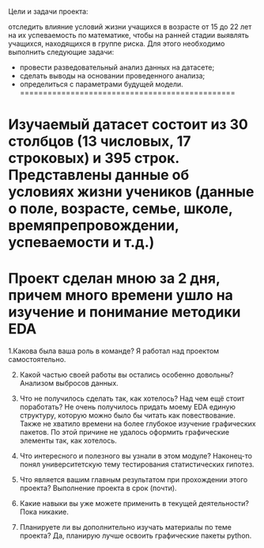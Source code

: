 Цели и задачи проекта:

отследить влияние условий жизни учащихся в возрасте от 15 до 22 лет
на их успеваемость по математике,
чтобы на ранней стадии выявлять учащихся, находящихся в группе риска.
Для этого необходимо выполнить следующие задачи:
- провести разведовательный анализ данных на датасете;
- сделать выводы на основании проведенного анализа;
- определиться с параметрами будущей модели.
===============================================

Изучаемый датасет состоит из 30 столбцов (13 числовых, 17 строковых) и 395 строк.
Представлены данные об условиях жизни учеников (данные о поле, возрасте, семье,
школе, времяпрепровождении, успеваемости и т.д.)
===============================================

Проект сделан мною за 2 дня, причем много времени ушло на изучение и понимание методики EDA
===============================================

1.Какова была ваша роль в команде?
Я работал над проектом самостоятельно.

2. Какой частью своей работы вы остались особенно довольны?
Анализом выбросов данных.

3. Что не получилось сделать так, как хотелось? Над чем ещё стоит поработать?
Не очень получилось придать моему EDA единую структуру, которую можно было бы читать как повествование.
Также не хватило времени на более глубокое изучение графических пакетов. По этой причине не удалось 
оформить графические элементы так, как хотелось.

4. Что интересного и полезного вы узнали в этом модуле?
Наконец-то понял университетскую  тему тестирования статистических гипотез.

5. Что является вашим главным результатом при прохождении этого проекта?
Выполнение проекта в срок (почти).

6. Какие навыки вы уже можете применить в текущей деятельности?
Пока никакие.

7. Планируете ли вы дополнительно изучать материалы по теме проекта?
Да, планирую лучше освоить графические пакеты python.

